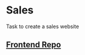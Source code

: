 # Sales
Task to create a sales website

## <a href="https://github.com/Thakkar-Khushang/Sales-frontend">Frontend Repo</a>
